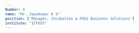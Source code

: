 ```yaml
---
Number: 8
name: "Mr. Jayakumar K S"
position: ['Manager, Incubation & FOSS Business Solutions']
institute: "ICFOSS"
---
```

